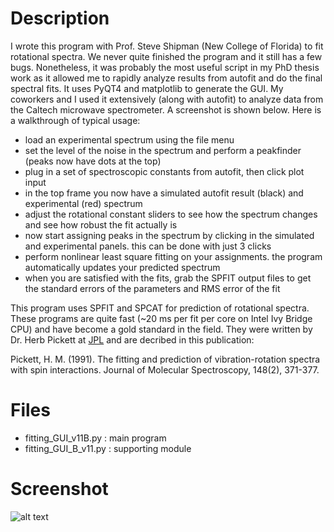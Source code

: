 # Description
I wrote this program with Prof. Steve Shipman (New College of Florida) to fit rotational spectra. We never quite finished the program and it still has a few bugs. Nonetheless, it was probably the most useful script in my PhD thesis work as it allowed me to rapidly analyze results from autofit and do the final spectral fits. It uses PyQT4 and matplotlib to generate the GUI. My coworkers and I used it extensively (along with autofit) to analyze data from the Caltech microwave spectrometer. A screenshot is shown below. Here is a walkthrough of typical usage:

* load an experimental spectrum using the file menu
* set the level of the noise in the spectrum and perform a peakfinder (peaks now have dots at the top)
* plug in a set of spectroscopic constants from autofit, then click plot input
* in the top frame you now have a simulated autofit result (black) and experimental (red) spectrum
* adjust the rotational constant sliders to see how the spectrum changes and see how robust the fit actually is
* now start assigning peaks in the spectrum by clicking in the simulated and experimental panels. this can be done with just 3 clicks
* perform nonlinear least square fitting on your assignments. the program automatically updates your predicted spectrum
* when you are satisfied with the fits, grab the SPFIT output files to get the standard errors of the parameters and RMS error of the fit


This program uses SPFIT and SPCAT for prediction of rotational spectra. These programs are quite fast (~20 ms per fit per core on Intel Ivy Bridge CPU) and have become a gold standard in the field. They were written by Dr. Herb Pickett at [JPL](https://spec.jpl.nasa.gov/) and are decribed in this publication:

Pickett, H. M. (1991). The fitting and prediction of vibration-rotation spectra with spin interactions. Journal of Molecular Spectroscopy, 148(2), 371-377.

# Files

* fitting_GUI_v11B.py : main program
* fitting_GUI_B_v11.py : supporting module

# Screenshot


![alt text](https://github.com/iafinn/science_projects/blob/master/rot_spectra_fitting_GUI/screenshot.png)
